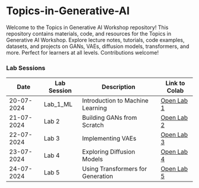 # Topics-in-Generative-AI
Welcome to the Topics in Generative AI Workshop repository!  This repository contains materials, code, and resources for the Topics in Generative AI Workshop. Explore lecture notes, tutorials, code examples, datasets, and projects on GANs, VAEs, diffusion models, transformers, and more. Perfect for learners at all levels. Contributions welcome!

### Lab Sessions

| Date       | Lab Session | Description                             | Link to Colab                                 |
|------------|-------------|-----------------------------------------|-----------------------------------------------|
| 20-07-2024 | Lab_1_ML    | Introduction to Machine Learning         | [Open Lab 1](https://colab.research.google.com/your-lab-1-link) |
| 21-07-2024 | Lab 2       | Building GANs from Scratch               | [Open Lab 2](https://colab.research.google.com/your-lab-2-link) |
| 22-07-2024 | Lab 3       | Implementing VAEs                        | [Open Lab 3](https://colab.research.google.com/your-lab-3-link) |
| 23-07-2024 | Lab 4       | Exploring Diffusion Models               | [Open Lab 4](https://colab.research.google.com/your-lab-4-link) |
| 24-07-2024 | Lab 5       | Using Transformers for Generation        | [Open Lab 5](https://colab.research.google.com/your-lab-5-link) |
